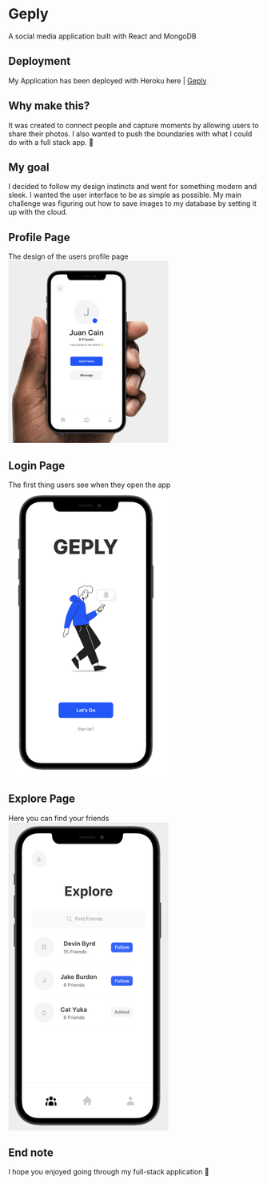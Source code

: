 # Geply

A social media application built with React and MongoDB

## Deployment

My Application has been deployed with Heroku here |
[Geply](https://geply.herokuapp.com/)

## Why make this?

It was created to connect people and capture moments by allowing users to share their photos. I also wanted to push the boundaries with what I could do with a full stack app. 🚀

## My goal

I decided to follow my design instincts and went for something modern and sleek. I wanted the user interface to be as simple as possible. My main challenge was figuring out how to save images to my database by setting it up with the cloud.

## Profile Page

The design of the users profile page  
<img src="./client/src/images/profile-page.png" width="320px" />

## Login Page

The first thing users see when they open the app  
<img src="./client/src/images/welcome.png" width="320px" />

## Explore Page

Here you can find your friends  
<img src="./client/src/images/explore.png" width="320px" />

## End note

I hope you enjoyed going through my full-stack application 👏

